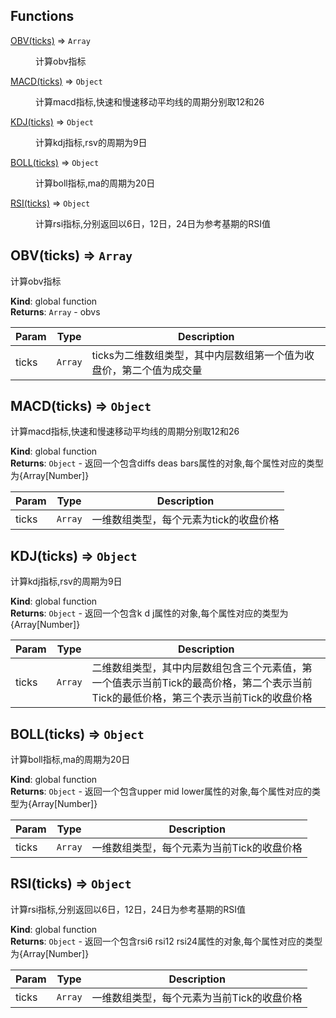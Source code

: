 ## Functions

<dl>
<dt><a href="#OBV">OBV(ticks)</a> ⇒ <code>Array</code></dt>
<dd><p>计算obv指标</p>
</dd>
<dt><a href="#MACD">MACD(ticks)</a> ⇒ <code>Object</code></dt>
<dd><p>计算macd指标,快速和慢速移动平均线的周期分别取12和26</p>
</dd>
<dt><a href="#KDJ">KDJ(ticks)</a> ⇒ <code>Object</code></dt>
<dd><p>计算kdj指标,rsv的周期为9日</p>
</dd>
<dt><a href="#BOLL">BOLL(ticks)</a> ⇒ <code>Object</code></dt>
<dd><p>计算boll指标,ma的周期为20日</p>
</dd>
<dt><a href="#RSI">RSI(ticks)</a> ⇒ <code>Object</code></dt>
<dd><p>计算rsi指标,分别返回以6日，12日，24日为参考基期的RSI值</p>
</dd>
</dl>

<a name="OBV"></a>

## OBV(ticks) ⇒ <code>Array</code>
计算obv指标

**Kind**: global function  
**Returns**: <code>Array</code> - obvs  

| Param | Type | Description |
| --- | --- | --- |
| ticks | <code>Array</code> | ticks为二维数组类型，其中内层数组第一个值为收盘价，第二个值为成交量 |

<a name="MACD"></a>

## MACD(ticks) ⇒ <code>Object</code>
计算macd指标,快速和慢速移动平均线的周期分别取12和26

**Kind**: global function  
**Returns**: <code>Object</code> - 返回一个包含diffs deas bars属性的对象,每个属性对应的类型为{Array[Number]}  

| Param | Type | Description |
| --- | --- | --- |
| ticks | <code>Array</code> | 一维数组类型，每个元素为tick的收盘价格 |

<a name="KDJ"></a>

## KDJ(ticks) ⇒ <code>Object</code>
计算kdj指标,rsv的周期为9日

**Kind**: global function  
**Returns**: <code>Object</code> - 返回一个包含k d j属性的对象,每个属性对应的类型为{Array[Number]}  

| Param | Type | Description |
| --- | --- | --- |
| ticks | <code>Array</code> | 二维数组类型，其中内层数组包含三个元素值，第一个值表示当前Tick的最高价格，第二个表示当前Tick的最低价格，第三个表示当前Tick的收盘价格 |

<a name="BOLL"></a>

## BOLL(ticks) ⇒ <code>Object</code>
计算boll指标,ma的周期为20日

**Kind**: global function  
**Returns**: <code>Object</code> - 返回一个包含upper mid lower属性的对象,每个属性对应的类型为{Array[Number]}  

| Param | Type | Description |
| --- | --- | --- |
| ticks | <code>Array</code> | 一维数组类型，每个元素为当前Tick的收盘价格 |

<a name="RSI"></a>

## RSI(ticks) ⇒ <code>Object</code>
计算rsi指标,分别返回以6日，12日，24日为参考基期的RSI值

**Kind**: global function  
**Returns**: <code>Object</code> - 返回一个包含rsi6 rsi12 rsi24属性的对象,每个属性对应的类型为{Array[Number]}  

| Param | Type | Description |
| --- | --- | --- |
| ticks | <code>Array</code> | 一维数组类型，每个元素为当前Tick的收盘价格 |

